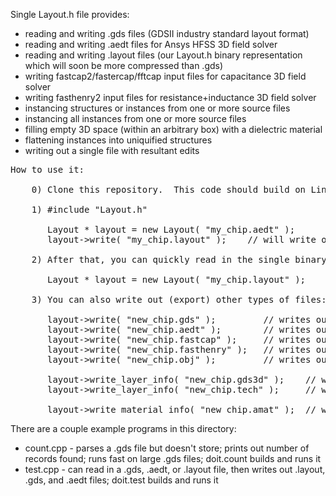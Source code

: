 Single Layout.h file provides:

<ul>
<li>reading and writing .gds files (GDSII industry standard layout format)</li>
<li>reading and writing .aedt files for Ansys HFSS 3D field solver</li> 
<li>reading and writing .layout files (our Layout.h binary representation which will soon be more compressed than .gds)</li>
<li>writing fastcap2/fastercap/fftcap input files for capacitance 3D field solver</li>
<li>writing fasthenry2 input files for resistance+inductance 3D field solver</li>
<li>instancing structures or instances from one or more source files</li>
<li>instancing all instances from one or more source files</li>
<li>filling empty 3D space (within an arbitrary box) with a dielectric material</li>
<li>flattening instances into uniquified structures</li>
<li>writing out a single file with resultant edits</li>
</ul>

<pre>
How to use it:

    0) Clone this repository.  This code should build on Linux, MacOS, and Cygwin with a C++14 compiler.

    1) #include "Layout.h"

       Layout * layout = new Layout( "my_chip.aedt" );
       layout->write( "my_chip.layout" );    // will write out the self-contained binary layout layout

    2) After that, you can quickly read in the single binary layout file using:

       Layout * layout = new Layout( "my_chip.layout" );  

    3) You can also write out (export) other types of files:
     
       layout->write( "new_chip.gds" );         // writes out a .gds II file
       layout->write( "new_chip.aedt" );        // writes out an .aedt file for HFSS (includes layer info)
       layout->write( "new_chip.fastcap" );     // writes out files for FastCap2, FFTCap 
       layout->write( "new_chip.fasthenry" );   // writes out FastHenry2 files
       layout->write( "new_chip.obj" );         // writes out Alias/Wavefront 3D .obj/.mtl files 

       layout->write_layer_info( "new_chip.gds3d" );    // writes out layer mapping info used by GDS3D viewer app
       layout->write_layer_info( "new_chip.tech" );     // writes out layer mapping info used by HFSS

       layout->write_material_info( "new_chip.amat" );  // writes out material information used by HFSS
</pre>

<p>
There are a couple example programs in this directory:
<ul>
<li>count.cpp - parses a .gds file but doesn't store; prints out number of records found; runs fast on large .gds files; doit.count builds and runs it</li>
<li>test.cpp - can read in a .gds, .aedt, or .layout file, then writes out .layout, .gds, and .aedt files; doit.test builds and runs it</li>
</ul>
